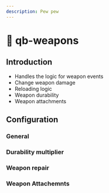 ```yaml
---
description: Pew pew
---
```


# 🔫 qb-weapons

## Introduction

* Handles the logic for weapon events
* Change weapon damage
* Reloading logic
* Weapon durability
* Weapon attachments

## Configuration

### General



### Durability multiplier



### Weapon repair



### Weapon Attachemnts

